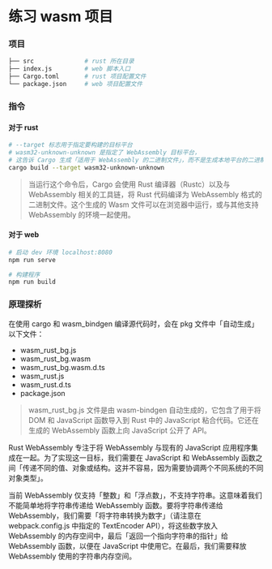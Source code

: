 # 练习 wasm 项目

### 项目

```bash
├── src              # rust 所在目录
├── index.js         # web 脚本入口
├── Cargo.toml       # rust 项目配置文件
└── package.json     # web 项目配置文件
```

### 指令

#### 对于 rust

```bash
# --target 标志用于指定要构建的目标平台
# wasm32-unknown-unknown 是指定了 WebAssembly 目标平台，
# 这告诉 Cargo 生成「适用于 WebAssembly 的二进制文件」，而不是生成本地平台的二进制文件
cargo build --target wasm32-unknown-unknown
```

> 当运行这个命令后，Cargo 会使用 Rust 编译器（Rustc）以及与 WebAssembly 相关的工具链，将 Rust 代码编译为 WebAssembly 格式的二进制文件。这个生成的 Wasm 文件可以在浏览器中运行，或与其他支持 WebAssembly 的环境一起使用。

#### 对于 web

```bash
# 启动 dev 环境 localhost:8080
npm run serve

# 构建程序
npm run build
```

### 原理探析

在使用 cargo 和 wasm_bindgen 编译源代码时，会在 pkg 文件中「自动生成」以下文件：

- wasm_rust_bg.js
- wasm_rust_bg.wasm
- wasm_rust_bg.wasm.d.ts
- wasm_rust.js
- wasm_rust.d.ts
- package.json

> wasm_rust_bg.js 文件是由 wasm-bindgen 自动生成的，它包含了用于将 DOM 和 JavaScript 函数导入到 Rust 中的 JavaScript 粘合代码。它还在生成的 WebAssembly 函数上向 JavaScript 公开了 API。

Rust WebAssembly 专注于将 WebAssembly 与现有的 JavaScript 应用程序集成在一起。为了实现这一目标，我们需要在 JavaScript 和 WebAssembly 函数之间「传递不同的值、对象或结构。这并不容易，因为需要协调两个不同系统的不同对象类型」。

当前 WebAssembly 仅支持「整数」和「浮点数」，不支持字符串。这意味着我们不能简单地将字符串传递给 WebAssembly 函数。要将字符串传递给 WebAssembly，我们需要「将字符串转换为数字」（请注意在 webpack.config.js 中指定的 TextEncoder API），将这些数字放入 WebAssembly 的内存空间中，最后「返回一个指向字符串的指针」给 WebAssembly 函数，以便在 JavaScript 中使用它。在最后，我们需要释放 WebAssembly 使用的字符串内存空间。